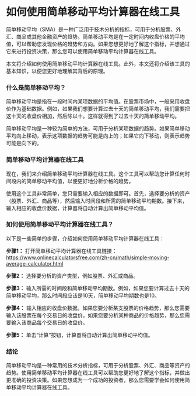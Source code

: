 如何使用简单移动平均计算器在线工具
=================

简单移动平均（SMA）是一种广泛用于技术分析的指标，可用于分析股票、外汇、商品或其他金融资产的趋势。简单移动平均是在一定时间内收盘价格的平均值，可以帮助您发现价格的趋势和方向。如果您想更好地了解这个指标，并想通过它来进行投资决策，那么您可以使用简单移动平均计算器在线工具。

本文将介绍如何使用简单移动平均计算器在线工具。此外，本文还将介绍该工具的基本知识，以便您更好地理解其背后的原理。

### 什么是简单移动平均？

简单移动平均是指在一段时间内某项数据的平均值。在股票市场中，一般采用收盘价作为基础数据。例如，如果我们想要计算过去十天的简单移动平均，我们需要把这十天的收盘价相加，然后除以十。这样就得到了过去十天的简单移动平均。

简单移动平均是一种较为简单的方法，可用于分析某项数据的趋势。如果简单移动平均向上移动，表示这项数据的趋势可能是向上的；如果它向下移动，则表示趋势可能是向下的。

### 简单移动平均计算器在线工具

现在，我们来介绍简单移动平均计算器在线工具。这个工具可以帮助您计算任何时间段内的简单移动平均值，以便更好地分析价格的趋势。

使用这个工具非常简单，您只需要输入相应的数据即可。首先，选择要分析的资产（股票、外汇、商品等），然后输入时间段和所需的简单移动平均期数。接下来，输入相应的收盘价数据，计算器将自动计算出简单移动平均值。

### 如何使用简单移动平均计算器在线工具？

以下是一些简单的步骤，介绍如何使用简单移动平均计算器在线工具：

**步骤1：** 打开简单移动平均计算器在线工具链接：<https://www.onlinecalculatorsfree.com/zh-cn/math/simple-moving-average-calculator.html>

**步骤2：** 选择要分析的资产类型，例如股票、外汇或商品。

**步骤3：** 输入所需的时间段和简单移动平均期数。例如，如果您要计算过去十天的简单移动平均，那么时间段应该是10天，简单移动平均期数也是10。

**步骤4：** 输入相应的收盘价数据。如果您要分析某支股票的价格趋势，那么您需要输入该股票在每个交易日的收盘价。如果您要分析某种商品的价格趋势，那么您需要输入该商品每个交易日的收盘价。

**步骤5：** 单击“计算”按钮，计算器将自动计算出简单移动平均值。

### 结论

简单移动平均是一种常用的技术分析指标，可用于分析股票、外汇、商品等资产的趋势。使用简单移动平均计算器在线工具可以帮助您更好地了解这个指标，并做出更准确的投资决策。如果您想成为一个成功的投资者，那么您需要学会如何使用简单移动平均计算器在线工具。